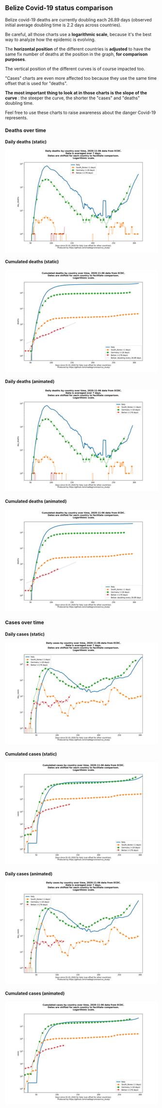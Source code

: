 ## Belize Covid-19 status comparison 

Belize covid-19 deaths are currently doubling each 26.89 days (observed initial average doubling time is 2.2 days across countries).



Be careful, all those charts use a **logarithmic scale**, because it's the best way to analyze how the epidemic is evolving.
 
The **horizontal position** of the different countries is **adjusted** to have the same fix number of deaths at the position in the graph, **for comparison purposes**.

The vertical position of the different curves is of course impacted too.

"Cases" charts are even more affected too because they use the same time offset that is used for "deaths".

**The most important thing to look at in those charts is the slope of the curve** : the steeper the curve, the shorter the "cases" and "deaths" doubling time.

Feel free to use these charts to raise awareness about the danger Covid-19 represents. 


 
### Deaths over time
 
#### Daily deaths (static)
![Belize covid-19 daily deaths static chart](https://raw.githubusercontent.com/madlag/coronavirus_study/master/notebooks/graphs/2020-11-06/countries/Belize/2020-11-06_Belize_day_deaths.png "Belize covid-19 day_deaths static chart")   
 
#### Cumulated deaths (static)
![Belize covid-19 cumulated deaths static chart](https://raw.githubusercontent.com/madlag/coronavirus_study/master/notebooks/graphs/2020-11-06/countries/Belize/2020-11-06_Belize_deaths.png "Belize covid-19 deaths static chart")   
 
#### Daily deaths (animated)
![Belize covid-19 daily deaths animated chart](https://raw.githubusercontent.com/madlag/coronavirus_study/master/notebooks/graphs/2020-11-06/countries/Belize/2020-11-06_Belize_day_deaths.gif "Belize covid-19 day_deaths animated chart")   
 
#### Cumulated deaths (animated)
![Belize covid-19 cumulated deaths animated chart](https://raw.githubusercontent.com/madlag/coronavirus_study/master/notebooks/graphs/2020-11-06/countries/Belize/2020-11-06_Belize_deaths.gif "Belize covid-19 deaths animated chart")   

 
### Cases over time
 
#### Daily cases (static)
![Belize covid-19 daily cases static chart](https://raw.githubusercontent.com/madlag/coronavirus_study/master/notebooks/graphs/2020-11-06/countries/Belize/2020-11-06_Belize_day_cases.png "Belize covid-19 day_cases static chart")   
 
#### Cumulated cases (static)
![Belize covid-19 cumulated cases static chart](https://raw.githubusercontent.com/madlag/coronavirus_study/master/notebooks/graphs/2020-11-06/countries/Belize/2020-11-06_Belize_cases.png "Belize covid-19 cases static chart")   
 
#### Daily cases (animated)
![Belize covid-19 daily cases animated chart](https://raw.githubusercontent.com/madlag/coronavirus_study/master/notebooks/graphs/2020-11-06/countries/Belize/2020-11-06_Belize_day_cases.gif "Belize covid-19 day_cases animated chart")   
 
#### Cumulated cases (animated)
![Belize covid-19 cumulated cases animated chart](https://raw.githubusercontent.com/madlag/coronavirus_study/master/notebooks/graphs/2020-11-06/countries/Belize/2020-11-06_Belize_cases.gif "Belize covid-19 cases animated chart")   

